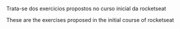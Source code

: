Trata-se dos exercicios propostos no curso inicial da rocketseat

These are the exercises proposed in the initial course of rocketseat

